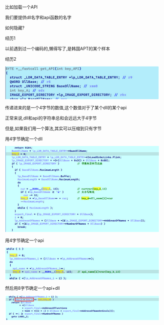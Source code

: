 #  



比如加载一个API

我们要提供dll名字和api函数的名字



如何隐藏?

经历1

以前遇到过一个编码的,懒得写了,是韩国APT的某个样本



经历2

 ![image-20230728162458911](img/image-20230728162458911.png)



传递进来的是一个4字节的数值,这个数值对于了某个dll的某个api

正常来说,dll和api的字符串总和会远远大于4字节

但是,如果我们用一个算法,其实可以压缩到只有字节



用4字节确定一个dll

 ![image-20230728162511668](img/image-20230728162511668.png)



用4字节确定一个api

 ![image-20230728162524863](img/image-20230728162524863.png)



然后用8字节确定一个api+dll

 ![image-20230728162537006](img/image-20230728162537006.png)